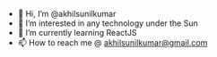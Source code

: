 - 👋 Hi, I’m @akhilsunilkumar
- 👀 I’m interested in any technology under the Sun
- 🌱 I’m currently learning ReactJS
- 📫 How to reach me @ akhilsunilkumar@gmail.com

